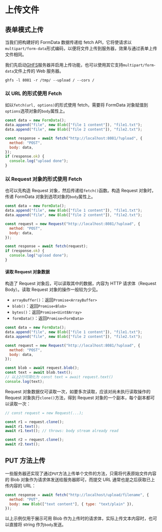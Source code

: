# 上传文件

## 表单模式上传

当我们把构建好的 FormData 数据传递给 fetch API，它将使请求以`multipart/form-data`形式编码，以便将文件上传到服务器，效果与通过表单上传文件相同。

我们先启动[GHFS](https://github.com/mjpclab/go-http-file-server)服务器并启用上传功能，也可以使用其它支持`multipart/form-data`文件上传的 Web 服务器。

```shell
ghfs -l 8081 -r /tmp/ --upload / --cors /
```

### 以 URL 的形式使用 Fetch

如以`fetch(url, options)`的形式使用 fetch，需要将 FormData 对象赋值到`options`选项对象的`body`属性上。

```javascript
const data = new FormData();
data.append("file", new Blob(["file 1 content"]), "file1.txt");
data.append("file", new Blob(["file 2 content"]), "file2.txt");

const response = await fetch("http://localhost:8081/?upload", {
  method: "POST",
  body: data,
});
if (response.ok) {
  console.log("upload done");
}
```

### 以 Request 对象的形式使用 Fetch

也可以先构造 Request 对象，然后传递给`fetch()`函数。构造 Request 对象时，传递 FormData 对象到选项对象的`body`属性上。

```javascript
const data = new FormData();
data.append("file", new Blob(["file 1 content"]), "file1.txt");
data.append("file", new Blob(["file 2 content"]), "file2.txt");

const request = new Request("http://localhost:8081/?upload", {
  method: "POST",
  body: data,
});

const response = await fetch(request);
if (response.ok) {
  console.log("upload done");
}
```

#### 读取 Request 对象数据

构造了 Request 对象后，可以读取其中的数据，内容为 HTTP 请求体（Request Body）。读取 Request 对象的操作一般较为少见。

- `arrayBuffer()`：返回`Promise<ArrayBuffer>`
- `blob()`：返回`Promise<Blob>`
- `bytes()`：返回`Promise<Uint8Array>`
- `formData()`：返回`Promise<FormData>`

```javascript
const data = new FormData();
data.append("file", new Blob(["file 1 content"]), "file1.txt");
data.append("file", new Blob(["file 2 content"]), "file2.txt");

const request = new Request("http://localhost:8081/?upload", {
  method: "POST",
  body: data,
});

const blob = await request.blob();
const text = await blob.text();
// 以上2行可简化为 const text = await request.text()
console.log(text);
```

Request 对象数据仅可读取一次，如要多次读取，应该对尚未执行读取操作的 Request 对象执行`clone()`方法，得到 Request 对象的一个副本，每个副本都可以读取一次：

```javascript
// const request = new Request(...);

const r1 = request.clone();
await r1.text();
await r1.text(); // throws: body stream already read

const r2 = request.clone();
await r2.text();
```

## PUT 方法上传

一些服务器还实现了通过`PUT`方法上传单个文件的方法，只需将代表原始文件内容的 Blob 对象作为请求体发送给服务器即可，而提交 URL 通常也是之后获取已上传内容的 URL：

```javascript
const response = await fetch("http://localhost/upload/filename", {
  method: "PUT",
  body: new Blob(["text content"], { type: "text/plain" }),
});
```

以上示例仅用于展示可用 Blob 作为上传时的请求体，实际上传文本内容时，也可以直接将 string 作为`body`发送。
